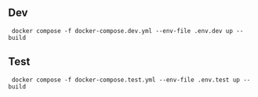 ## Dev

``` docker compose -f docker-compose.dev.yml --env-file .env.dev up --build```

## Test

``` docker compose -f docker-compose.test.yml --env-file .env.test up --build```